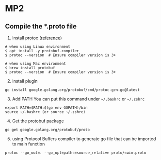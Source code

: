 # MP2

## Compile the *.proto file
1. Install protoc ([reference](https://protobuf.dev/getting-started/gotutorial/))

```
# when using Linux environment
$ apt install -y protobuf-compiler
$ protoc --version  # Ensure compiler version is 3+

# when using Mac environment
$ brew install protobuf
$ protoc --version  # Ensure compiler version is 3+
```

2. Install plugin
```
go install google.golang.org/protobuf/cmd/protoc-gen-go@latest
```

3. Add PATH
You can put this command under `~/.bashrc` or  `~/.zshrc`
```
export PATH=$PATH:$(go env GOPATH)/bin
source ~/.bashrc (or source ~/.zshrc)
```

4. Get the protobuf package
```
go get google.golang.org/protobuf/proto
```

5. using Protocol Buffers compiler to generate go file that can be imported to main function
```
protoc --go_out=. --go_opt=paths=source_relative proto/swim.proto
```